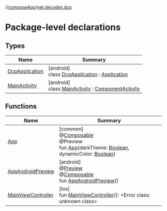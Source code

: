 //[composeApp](../../index.md)/[net.decodex.dcp](index.md)

# Package-level declarations

## Types

| Name | Summary |
|---|---|
| [DcpApplication](-dcp-application/index.md) | [android]<br>class [DcpApplication](-dcp-application/index.md) : [Application](https://developer.android.com/reference/kotlin/android/app/Application.html) |
| [MainActivity](-main-activity/index.md) | [android]<br>class [MainActivity](-main-activity/index.md) : [ComponentActivity](https://developer.android.com/reference/kotlin/androidx/activity/ComponentActivity.html) |

## Functions

| Name | Summary |
|---|---|
| [App](-app.md) | [common]<br>@[Composable](https://developer.android.com/reference/kotlin/androidx/compose/runtime/Composable.html)<br>@Preview<br>fun [App](-app.md)(darkTheme: [Boolean](https://kotlinlang.org/api/latest/jvm/stdlib/kotlin/-boolean/index.html), dynamicColor: [Boolean](https://kotlinlang.org/api/latest/jvm/stdlib/kotlin/-boolean/index.html)) |
| [AppAndroidPreview](-app-android-preview.md) | [android]<br>@[Preview](https://developer.android.com/reference/kotlin/androidx/compose/ui/tooling/preview/Preview.html)<br>@[Composable](https://developer.android.com/reference/kotlin/androidx/compose/runtime/Composable.html)<br>fun [AppAndroidPreview](-app-android-preview.md)() |
| [MainViewController](-main-view-controller.md) | [ios]<br>fun [MainViewController](-main-view-controller.md)(): &lt;Error class: unknown class&gt; |
